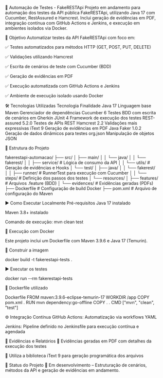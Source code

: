 🧪 Automação de Testes - FakeRESTApi
Projeto em andamento para automação dos testes da API pública FakeRESTApi, utilizando Java 17 com Cucumber, RestAssured e Hamcrest. Inclui geração de evidências em PDF, integração contínua com GitHub Actions e Jenkins, e execução em ambientes isolados via Docker.

🚀 Objetivo
Automatizar testes da API FakeRESTApi com foco em:

✅ Testes automatizados para métodos HTTP (GET, POST, PUT, DELETE)

✅ Validações utilizando Hamcrest

✅ Escrita de cenários de teste com Cucumber (BDD)

✅ Geração de evidências em PDF

✅ Execução automatizada com GitHub Actions e Jenkins

✅ Ambiente de execução isolado usando Docker

🛠️ Tecnologias Utilizadas
Tecnologia	Finalidade
Java 17	Linguagem base
Maven	Gerenciador de dependências
Cucumber 6	Testes BDD com escrita de cenários em Gherkin
JUnit 4	Framework de execução dos testes
REST-assured 5.2.0	Testes de APIs REST
Hamcrest 2.2	Validações mais expressivas
iText 9	Geração de evidências em PDF
Java Faker 1.0.2	Geração de dados dinâmicos para testes
org.json	Manipulação de objetos JSON


📁 Estrutura do Projeto

fakerestapi-automacao/
├── src/
│   ├── main/
│   │   └── java/
│   │       └── fakerest/
│   │           ├── service/            # Lógica de consumo da API
│   │           └── utils/              # Geração de evidências e Hooks
│   └── test/
│       ├── java/
│       │   └── fakerest/
│       │       ├── runner/             # RunnerTest para execução com Cucumber
│       │       └── steps/              # Definição dos passos dos testes
│       └── resources/
│           ├── features/               # Arquivos .feature (BDD)
│           └── evidences/              # Evidências geradas (PDFs)
├── Dockerfile                          # Configuração de build Docker
├── pom.xml                             # Arquivo de configuração do Maven


▶️ Como Executar Localmente
Pré-requisitos
Java 17 instalado

Maven 3.8+ instalado

Comando de execução:
mvn clean test

🐳 Execução com Docker

Este projeto inclui um Dockerfile com Maven 3.9.6 e Java 17 (Temurin).

🔨 Construir a imagem

docker build -t fakerestapi-tests .

▶️ Executar os testes

docker run --rm fakerestapi-tests

📝 Dockerfile utilizado

Dockerfile
FROM maven:3.9.6-eclipse-temurin-17
WORKDIR /app
COPY pom.xml .
RUN mvn dependency:go-offline
COPY . .
CMD ["mvn", "clean", "test"]


⚙️ Integração Contínua
GitHub Actions: Automatização via workflows YAML

Jenkins: Pipeline definido no Jenkinsfile para execução contínua e agendada

🧾 Evidências e Relatórios
📄 Evidências geradas em PDF com detalhes da execução dos testes

💼 Utiliza a biblioteca iText 9 para geração programática dos arquivos

📌 Status do Projeto
🚧 Em desenvolvimento – Estruturação de cenários, métodos da API e geração de evidências em andamento.
